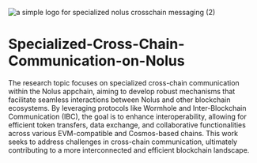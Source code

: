 ![a simple logo for specialized nolus crosschain messaging (2)](https://github.com/user-attachments/assets/b2c6f51c-4582-4e01-bd0e-112bd4c2a875)
# Specialized-Cross-Chain-Communication-on-Nolus

The research topic focuses on specialized cross-chain communication within the Nolus appchain, aiming to develop robust mechanisms that facilitate seamless interactions between Nolus and other blockchain ecosystems. By leveraging protocols like Wormhole and Inter-Blockchain Communication (IBC), the goal is to enhance interoperability, allowing for efficient token transfers, data exchange, and collaborative functionalities across various EVM-compatible and Cosmos-based chains. This work seeks to address challenges in cross-chain communication, ultimately contributing to a more interconnected and efficient blockchain landscape.
